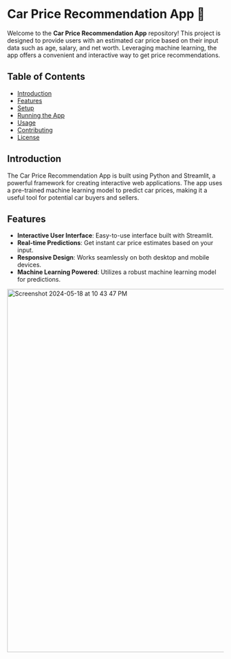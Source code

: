 # Car Price Recommendation App 🚗

Welcome to the **Car Price Recommendation App** repository! This project is designed to provide users with an estimated car price based on their input data such as age, salary, and net worth. Leveraging machine learning, the app offers a convenient and interactive way to get price recommendations.

## Table of Contents
- [Introduction](#introduction)
- [Features](#features)
- [Setup](#setup)
- [Running the App](#running-the-app)
- [Usage](#usage)
- [Contributing](#contributing)
- [License](#license)

## Introduction

The Car Price Recommendation App is built using Python and Streamlit, a powerful framework for creating interactive web applications. The app uses a pre-trained machine learning model to predict car prices, making it a useful tool for potential car buyers and sellers.

## Features

- **Interactive User Interface**: Easy-to-use interface built with Streamlit.
- **Real-time Predictions**: Get instant car price estimates based on your input.
- **Responsive Design**: Works seamlessly on both desktop and mobile devices.
- **Machine Learning Powered**: Utilizes a robust machine learning model for predictions.


<img width="844" alt="Screenshot 2024-05-18 at 10 43 47 PM" src="https://github.com/axhoang/Car_Price_Model/assets/117322132/bf3921e3-3a50-4bb0-9e98-0fbbf0dad0cd">
